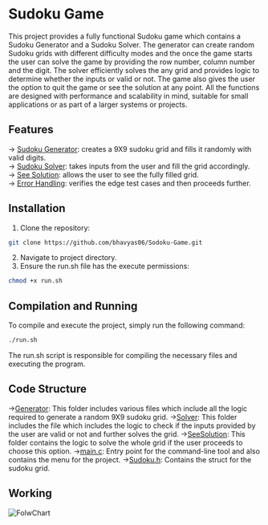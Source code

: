 # Sudoku Game
This project provides a fully functional Sudoku game which contains a Sudoku Generator and a Sudoku Solver. The generator can create random Sudoku grids with different difficulty modes and the once the game starts the user can solve the game by providing the row number, column number and the digit. The solver efficiently solves the any grid and provides logic to determine whether the inputs or valid or not. The game also gives the user the option to quit the game or see the solution at any point. All the functions are designed with performance and scalability in mind, suitable for small applications or as part of a larger systems or projects.

## Features
-> <ins>Sudoku Generator</ins>: creates a 9X9 sudoku grid and fills it randomly with valid digits. <br/>
-> <ins>Sudoku Solver</ins>: takes inputs from the user and fill the grid accordingly. <br/>
-> <ins>See Solution</ins>: allows the user to see the fully filled grid. <br/>
-> <ins>Error Handling</ins>: verifies the edge test cases and then proceeds further. <br/>

## Installation
1. Clone the repository:
```bash
git clone https://github.com/bhavyas06/Sodoku-Game.git
```
2. Navigate to project directory.
3. Ensure the run.sh file has the execute permissions:
```bash
chmod +x run.sh
```

## Compilation and Running
To compile and execute the project, simply run the following command:
```bash
./run.sh
```
The run.sh script is responsible for compiling the necessary files and executing the program.

## Code Structure
-><ins>Generator</ins>: This folder includes various files which include all the logic required to generate a random 9X9 sudoku grid.
-><ins>Solver</ins>: This folder includes the file which includes the logic to check if the inputs provided by the user are valid or not and further solves the grid.
-><ins>SeeSolution</ins>: This folder contains the logic to solve the whole grid if the user proceeds to choose this option.
-><ins>main.c</ins>: Entry point for the command-line tool and also contains the menu for the project.
-><ins>Sudoku.h</ins>: Contains the struct for the sudoku grid.

## Working
![FolwChart](https://github.com/user-attachments/assets/fa802ecd-fef2-4108-b00d-3e9650740a6d)

